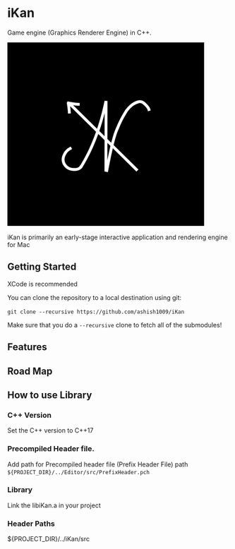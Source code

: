 # iKan
Game engine (Graphics Renderer Engine) in C++. 

![](/Resources/Branding/iKan.png)

iKan is primarily an early-stage interactive application and rendering engine for Mac

## Getting Started
XCode is recommended

You can clone the repository to a local destination using git:

`git clone --recursive https://github.com/ashish1009/iKan`

Make sure that you do a `--recursive` clone to fetch all of the submodules!

## Features

## Road Map

## How to use Library
### C++ Version
Set the C++ version to C++17

### Precompiled Header file.
Add path for Precompiled header file (Prefix Header File) 
path `${PROJECT_DIR}/../Editor/src/PrefixHeader.pch`

### Library
Link the libiKan.a in your project

### Header Paths
${PROJECT_DIR}/../iKan/src
